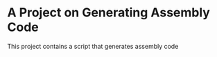 # A Project on Generating Assembly Code

This project contains a script that generates assembly code
